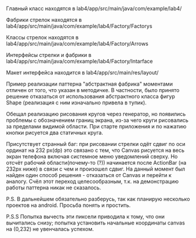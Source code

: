 Главный класс находятся в lab4/app/src/main/java/com/example/lab4/

Фабрики стрелок находятся в lab4/app/src/main/java/com/example/lab4/Factory/Factorys

Классы стрелок находятся в lab4/app/src/main/java/com/example/lab4/Factory/Arrows

Интерфейсы стрелки и фабрики в lab4/app/src/main/java/com/example/lab4/Factory/Intarface

Макет интерфейса находится в lab4/app/src/main/res/layout/

Пример реализации паттерна "абстрактная фабрика" моментами отличен от того, что указан в методичке. В частности, было принято решение отказаться от использования
абстрактного класса фигур Shape (реализация с ним изначально привела в тупик). 

Обещал реализацию рисования кругов через генератор, но появились проблемы с обозначением границ экрана, из-за чего круги рисовались за пределами видимой области. 
При старте приложения и по нажатию кнопки рисуется два статичных круга.

Присутствует странный баг: при рисовании стрелки одёт сдвиг по оси ординат на 232 px(dp) это связано с тем, что Canvas рисуется на весь экран телефона включая системное меню
уведомлений сверху. Но отсчёт рабочий области(почему-то (?)) начинается после ActionBar (на 232px ниже) в связи с чем и произошел сдвиг. На данный момент был найден один 
способ решения - отказаться от Canvas и перейти к аналогу. Счёл этот переход целесообразным, т.к. на демонстрацию работы паттерна никак не сказалось. 

P.S. В дальнейшем обязательно разберусь, так как планирую несколько проектов на android. Просьба понять и простить.

P.S.S Попытка вычесть эти пиксели приводила к тому, что они вычитались снизу; попытка установить начальные координаты canvas на (0,232) не увенчалась успехом.


